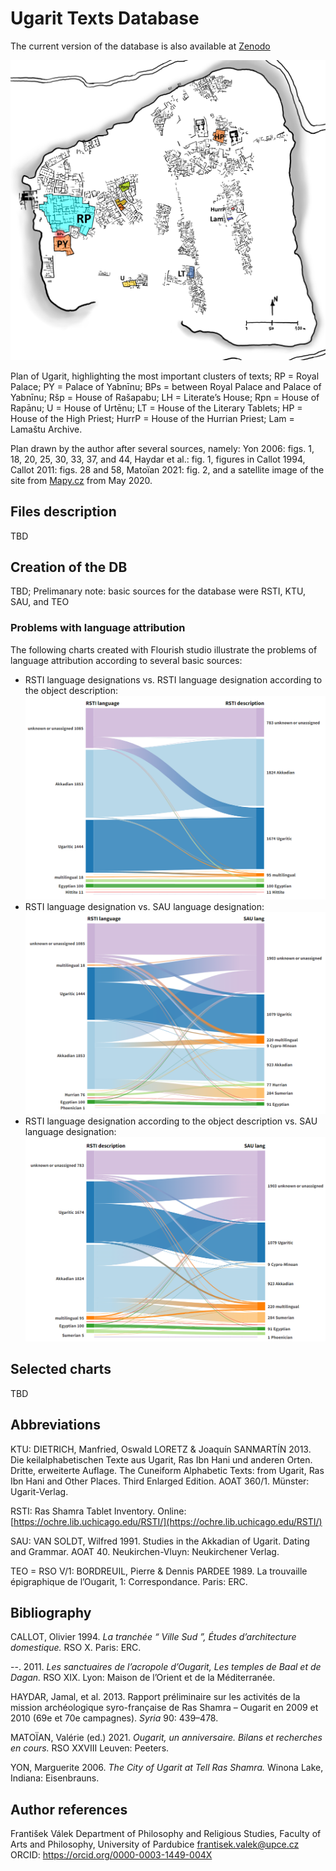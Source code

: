 # Ugarit Texts Database

The current version of the database is also available at [Zenodo](https://zenodo.org/doi/10.5281/zenodo.12820381)

![Plan of the "Archives" of Ugarit](https://github.com/valekfrantisek/DigitalReligion-Ugarit/blob/main/images/Ugarit-main_clusters_of_texts.png)

Plan of Ugarit, highlighting the most important clusters of texts; RP = Royal Palace; PY = Palace of Yabnīnu; BPs = between Royal Palace and Palace of Yabnīnu; Ršp = House of Rašapabu; LH = Literate’s House; Rpn = House of Rapānu; U = House of Urtēnu; LT = House of the Literary Tablets; HP = House of the High Priest; HurrP = House of the Hurrian Priest; Lam = Lamaštu Archive.

Plan drawn by the author after several sources, namely: Yon 2006: figs. 1, 18, 20, 25, 30, 33, 37, and 44, Haydar et al.: fig. 1, figures in Callot 1994, Callot 2011: figs. 28 and 58, Matoïan 2021: fig. 2, and a satellite image of the site from [Mapy.cz](https://mapy.cz/) from May 2020.

## Files description

TBD

## Creation of the DB

TBD; Prelimanary note: basic sources for the database were RSTI, KTU, SAU, and TEO

### Problems with language attribution

The following charts created with Flourish studio illustrate the problems of language attribution according to several basic sources:

- RSTI language designations vs. RSTI language designation according to the object description:
[![RSTI language designations vs. RSTI language designation according to the object description](https://github.com/valekfrantisek/DigitalReligion-Ugarit/blob/main/UgaritTextsDatabase/CHARTS/RSTI_language_flow.png)]([flourish_chart](https://public.flourish.studio/visualisation/16943624/))
- RSTI language designation vs. SAU language designation:
[![RSTI language designation vs. SAU language designation](https://github.com/valekfrantisek/DigitalReligion-Ugarit/blob/main/UgaritTextsDatabase/CHARTS/RSTI_to_SAU_language_flow.png)]([flourish_chart](https://public.flourish.studio/visualisation/16943966/))
- RSTI language designation according to the object description vs. SAU language designation:
[![RSTI language designation according to the object description vs. SAU language designation](https://github.com/valekfrantisek/DigitalReligion-Ugarit/blob/main/UgaritTextsDatabase/CHARTS/RSTI_description_to_SAU_language_flow.png)]([flourish_chart](https://public.flourish.studio/visualisation/16943916/))

## Selected charts

TBD

## Abbreviations

KTU:    DIETRICH, Manfried, Oswald LORETZ & Joaquín SANMARTÍN 2013. Die keilalphabetischen Texte aus Ugarit, Ras Ibn Hani und anderen Orten. Dritte, erweiterte Auflage. The Cuneiform Alphabetic Texts: from Ugarit, Ras Ibn Hani and Other Places. Third Enlarged Edition. AOAT 360/1. Münster: Ugarit-Verlag.

RSTI:   Ras Shamra Tablet Inventory. Online: [https://ochre.lib.uchicago.edu/RSTI/](https://ochre.lib.uchicago.edu/RSTI/)

SAU:	VAN SOLDT, Wilfred 1991. Studies in the Akkadian of Ugarit. Dating and Grammar. AOAT 40. Neukirchen-Vluyn: Neukirchener Verlag.

TEO = RSO V/1:  BORDREUIL, Pierre & Dennis PARDEE 1989. La trouvaille épigraphique de l’Ougarit, 1: Correspondance. Paris: ERC.


## Bibliography

CALLOT, Olivier 1994. *La tranchée “ Ville Sud ”, Études d’architecture domestique.* RSO X. Paris: ERC.

--. 2011. *Les sanctuaires de l’acropole d’Ougarit, Les temples de Baal et de Dagan.* RSO XIX. Lyon: Maison de l’Orient et de la Méditerranée.

HAYDAR, Jamal, et al. 2013. Rapport préliminaire sur les activités de la mission archéologique syro-française de Ras Shamra – Ougarit en 2009 et 2010 (69e et 70e campagnes). *Syria* 90: 439–478.

MATOÏAN, Valérie (ed.) 2021. *Ougarit, un anniversaire. Bilans et recherches en cours.* RSO XXVIII Leuven: Peeters.

YON, Marguerite 2006. *The City of Ugarit at Tell Ras Shamra.* Winona Lake, Indiana: Eisenbrauns.

## Author references

František Válek
Department of Philosophy and Religious Studies, Faculty of Arts and Philosophy, University of Pardubice
frantisek.valek@upce.cz
ORCID: https://orcid.org/0000-0003-1449-004X 